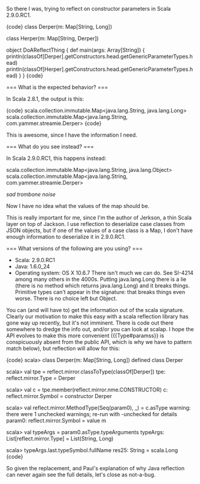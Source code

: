So there I was, trying to reflect on constructor parameters in Scala 2.9.0.RC1.

{code}
class Derper(m: Map[String, Long])

class Herper(m: Map[String, Derper])

object DoAReflectThing {
  def main(args: Array[String]) {
    println(classOf[Derper].getConstructors.head.getGenericParameterTypes.head)
    println(classOf[Herper].getConstructors.head.getGenericParameterTypes.head)
  }
}
{code} 

=== What is the expected behavior? ===

In Scala 2.8.1, the output is this:

{code}
scala.collection.immutable.Map<java.lang.String, java.lang.Long>
scala.collection.immutable.Map<java.lang.String, com.yammer.streamie.Derper>
{code}

This is awesome, since I have the information I need.

=== What do you see instead? ===

In Scala 2.9.0.RC1, this happens instead:

scala.collection.immutable.Map<java.lang.String, java.lang.Object>
scala.collection.immutable.Map<java.lang.String, com.yammer.streamie.Derper>

*sad trombone noise*

Now I have no idea what the values of the map should be.

This is really important for me, since I'm the author of Jerkson, a thin Scala layer on top of Jackson. I use reflection to deserialize case classes from JSON objects, but if one of the values of a case class is a Map, I don't have enough information to deserialize it in 2.9.0.RC1.

=== What versions of the following are you using? ===
  - Scala: 2.9.0.RC1
  - Java: 1.6.0_24
  - Operating system: OS X 10.6.7
There isn't much we can do.  See SI-4214 among many others in the 4000s.  Putting java.lang.Long there is a lie (there is no method which returns java.lang.Long) and it breaks things.  Primitive types can't appear in the signature: that breaks things even worse.  There is no choice left but Object.

You can (and will have to) get the information out of the scala signature.  Clearly our motivation to make this easy with a scala reflection library has gone way up recently, but it's not imminent.  There is code out there somewhere to dredge the info out, and/or you can look at scalap.
I hope the API evolves to make this more convenient ({{Type#paramss}} is conspicuously absent from the public API, which is why we have to pattern match below), but reflection will allow for this:

{code}
scala> class Derper(m: Map[String, Long])
defined class Derper

scala> val tpe = reflect.mirror.classToType(classOf[Derper])
tpe: reflect.mirror.Type = Derper

scala> val c = tpe.member(reflect.mirror.nme.CONSTRUCTOR)
c: reflect.mirror.Symbol = constructor Derper

scala> val reflect.mirror.MethodType(Seq(param0), _) = c.asType
warning: there were 1 unchecked warnings; re-run with -unchecked for details
param0: reflect.mirror.Symbol = value m

scala> val typeArgs = param0.asType.typeArguments
typeArgs: List[reflect.mirror.Type] = List(String, Long)

scala> typeArgs.last.typeSymbol.fullName
res25: String = scala.Long
{code}

So given the replacement, and Paul's explanation of why Java reflection can never again see the full details, let's close as not-a-bug.
